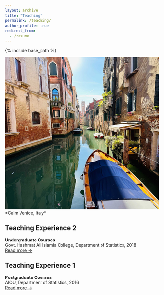 ```yaml
---
layout: archive
title: "Teaching"
permalink: /teaching/
author_profile: true
redirect_from:
  - /resume
---
```

{% include base_path %}
<!-- Memory picture -->
<img src="/images/venice1.jpg" alt="My memory at Venice" style="height:500px; width:11000px;">
*Calm Venice, Italy*


## Teaching Experience 2
**Undergraduate Courses**  
Govt. Hashmat Ali Islamia College, Department of Statistics, 2018  
[Read more →](/teaching/2018-spring-teaching-1)

## Teaching Experience 1
**Postgraduate Courses**  
AIOU, Department of Statistics, 2016  
[Read more →](/teaching/2016-spring-teaching-1)
